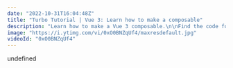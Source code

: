 ```yaml
---
date: "2022-10-31T16:04:48Z"
title: "Turbo Tutorial | Vue 3: Learn how to make a composable"
description: "Learn how to make a Vue 3 composable.\n\nFind the code for this tutorial here: https://github.com/Turbo-Tutorials/Vue3-turbos/tree/main/vue3-how-to-make-a-composable\n\nVisit https://turbo-tutorials.dev/tutorials/vue-3-learn-how-to-make-a-composable/ for more info.\n\nBrowse more tutorials here: https://turbo-tutorials.dev"
image: "https://i.ytimg.com/vi/0xO0BNZqUf4/maxresdefault.jpg"
videoId: "0xO0BNZqUf4"
---
```


undefined